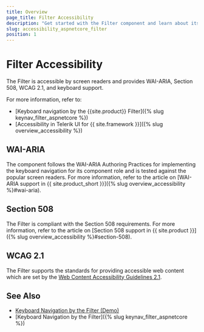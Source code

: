 ```yaml
---
title: Overview
page_title: Filter Accessibility
description: "Get started with the Filter component and learn about its accessibility support for WAI-ARIA, Section 508, and WCAG 2.1."
slug: accessibility_aspnetcore_filter
position: 1
---
```


# Filter Accessibility

The Filter is accessible by screen readers and provides WAI-ARIA, Section 508, WCAG 2.1, and keyboard support.

For more information, refer to:
* [Keyboard navigation by the {{site.product}} Filter]({% slug keynav_filter_aspnetcore %})
* [Accessibility in Telerik UI for {{ site.framework }}]({% slug overview_accessibility %})

## WAI-ARIA

 The component follows the WAI-ARIA Authoring Practices for implementing the keyboard navigation for its component role and is tested against the popular screen readers. For more information, refer to the article on [WAI-ARIA support in {{ site.product_short }}]({% slug overview_accessibility %}#wai-aria).

## Section 508

The Filter is compliant with the Section 508 requirements. For more information, refer to the article on [Section 508 support in {{ site.product }}]({% slug overview_accessibility %}#section-508).

## WCAG 2.1

The Filter supports the standards for providing accessible web content which are set by the [Web Content Accessibility Guidelines 2.1](https://www.w3.org/TR/WCAG/).

## See Also

* [Keyboard Navigation by the Filter (Demo)](https://demos.telerik.com/{{site.platform}}/filter/keyboard-navigation)
* [Keyboard Navigation by the Filter]({% slug keynav_filter_aspnetcore %})
